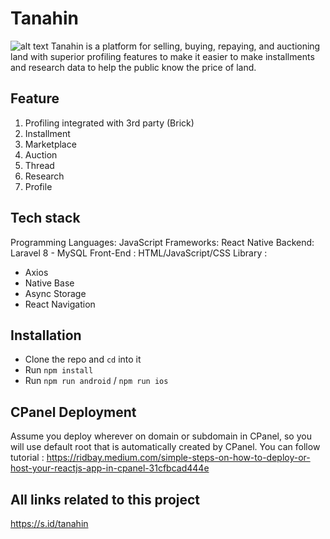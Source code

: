 # Tanahin
![alt text](https://i.ibb.co/Qp6m59k/LOGO-POLOS.png)
Tanahin is a platform for selling, buying, repaying, and auctioning land with superior profiling features to make it easier to make installments and research data to help the public know the price of land.

## Feature
1. Profiling integrated with 3rd party (Brick)
2. Installment
3. Marketplace
4. Auction
5. Thread
6. Research
7. Profile

## Tech stack
Programming Languages: JavaScript
Frameworks: React Native
Backend: Laravel 8 - MySQL
Front-End               : HTML/JavaScript/CSS
Library                 : 
- Axios
- Native Base
- Async Storage
- React Navigation

## Installation
- Clone the repo and `cd` into it
- Run `npm install`
- Run `npm run android` / `npm run ios`

## CPanel Deployment
Assume you deploy wherever on domain or subdomain in CPanel, so you will use default root that is automatically created by CPanel. You can follow tutorial : 
https://ridbay.medium.com/simple-steps-on-how-to-deploy-or-host-your-reactjs-app-in-cpanel-31cfbcad444e

## All links related to this project
https://s.id/tanahin
